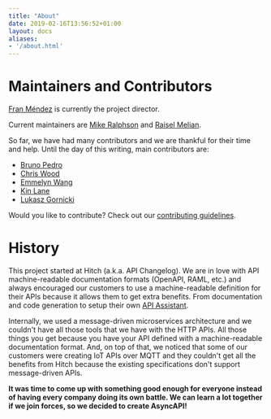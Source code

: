 ```yaml
---
title: "About"
date: 2019-02-16T13:56:52+01:00
layout: docs
aliases:
- '/about.html'
---
```


# Maintainers and Contributors

[Fran Méndez](https://twitter.com/fmvilas) is currently the project director.

Current maintainers are [Mike Ralphson](https://twitter.com/PermittedSoc) and [Raisel Melian](https://twitter.com/raiselmelian).

So far, we have had many contributors and we are thankful for their time and help. Until the day of this writing, main contributors are:

* [Bruno Pedro](https://twitter.com/bpedro)
* [Chris Wood](https://twitter.com/sensiblewood)
* [Emmelyn Wang](https://twitter.com/lifewingmate)
* [Kin Lane](https://twitter.com/kinlane)
* [Lukasz Gornicki](https://twitter.com/derberq)

Would you like to contribute? Check out our [contributing guidelines](https://github.com/asyncapi/asyncapi/blob/master/CONTRIBUTING.md).

# History

This project started at Hitch (a.k.a. API Changelog). We are in love with API machine-readable documentation formats (OpenAPI, RAML, etc.) and always encouraged our customers to use a machine-readable definition for their APIs because it allows them to get extra benefits. From documentation and code generation to setup their own [API Assistant](http://apiassistant.com).

Internally, we used a message-driven microservices architecture and we couldn't have all those tools that we have with the HTTP APIs. All those things you get because you have your API defined with a machine-readable documentation format. And, on top of that, we noticed that some of our customers were creating IoT APIs over MQTT and they couldn't get all the benefits from Hitch because the existing specifications don't support message-driven APIs.

**It was time to come up with something good enough for everyone instead of having every company doing its own battle. We can learn a lot together if we join forces, so we decided to create AsyncAPI!**
